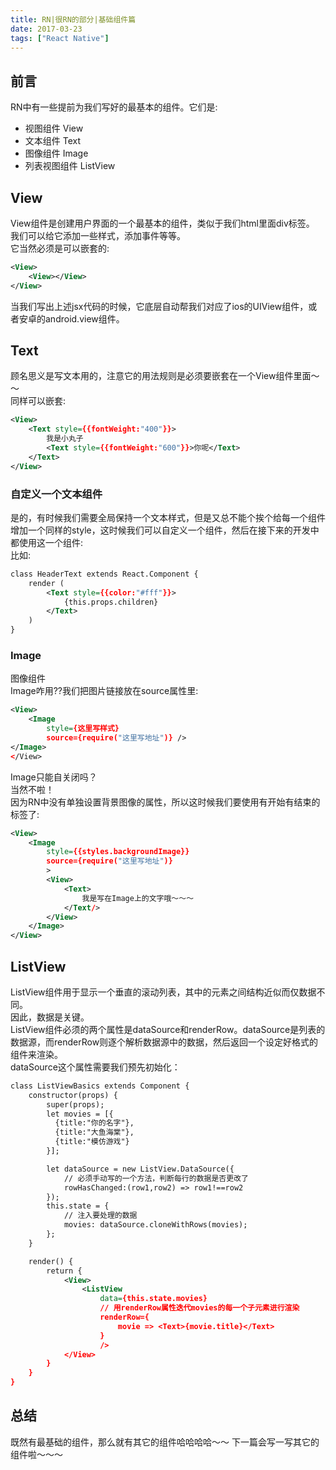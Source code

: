 ```yaml
---
title: RN|很RN的部分|基础组件篇
date: 2017-03-23
tags: ["React Native"]
---
```

## 前言
RN中有一些提前为我们写好的最基本的组件。它们是:    
- 视图组件 View
- 文本组件 Text
- 图像组件 Image
- 列表视图组件 ListView
   
## View
View组件是创建用户界面的一个最基本的组件，类似于我们html里面div标签。    
我们可以给它添加一些样式，添加事件等等。    
它当然必须是可以嵌套的:    
    
```xml
<View>
    <View></View>
</View>
```

当我们写出上述jsx代码的时候，它底层自动帮我们对应了ios的UIView组件，或者安卓的android.view组件。     
     
## Text
顾名思义是写文本用的，注意它的用法规则是必须要嵌套在一个View组件里面～～    
同样可以嵌套:    
   
```xml
<View>
    <Text style={{fontWeight:"400"}}>
        我是小丸子    
        <Text style={{fontWeight:"600"}}>你呢</Text>
    </Text>
</View>
```
    
<!-- more --> 

### 自定义一个文本组件
是的，有时候我们需要全局保持一个文本样式，但是又总不能个挨个给每一个组件增加一个同样的style，这时候我们可以自定义一个组件，然后在接下来的开发中都使用这一个组件:     
比如:    
    
```xml
class HeaderText extends React.Component {
    render (
        <Text style={{color:"#fff"}}>
            {this.props.children}
        </Text>
    )    
}
```

    
### Image
图像组件     
Image咋用??我们把图片链接放在source属性里:    
    
```xml
<View>
    <Image
        style={这里写样式} 
        source={require("这里写地址")} />
</Image>
</View>
```

Image只能自关闭吗？    
当然不啦！    
因为RN中没有单独设置背景图像的属性，所以这时候我们要使用有开始有结束的标签了:    
    
```xml
<View>
    <Image
        style={{styles.backgroundImage}}
        source={require("这里写地址")}
        >
        <View>
            <Text>
                我是写在Image上的文字哦～～～    
            </Text/>
        </View>
    </Image>
</View>
```

## ListView
ListView组件用于显示一个垂直的滚动列表，其中的元素之间结构近似而仅数据不同。   
因此，数据是关键。    
ListView组件必须的两个属性是dataSource和renderRow。dataSource是列表的数据源，而renderRow则逐个解析数据源中的数据，然后返回一个设定好格式的组件来渲染。     
dataSource这个属性需要我们预先初始化：     
    
```xml
class ListViewBasics extends Component {
    constructor(props) {
        super(props);
        let movies = [{
          {title:"你的名字"},
          {title:"大鱼海棠"},
          {title:"模仿游戏"}
        }];

        let dataSource = new ListView.DataSource({
            // 必须手动写的一个方法，判断每行的数据是否更改了
            rowHasChanged:(row1,row2) => row1!==row2
        });
        this.state = {
            // 注入要处理的数据
            movies: dataSource.cloneWithRows(movies);
        };
    }

    render() {
        return {
            <View>
                <ListView
                    data={this.state.movies}
                    // 用renderRow属性迭代movies的每一个子元素进行渲染
                    renderRow={
                        movie => <Text>{movie.title}</Text>
                    }
                    />
            </View>
        }
    }
}
```

## 总结
既然有最基础的组件，那么就有其它的组件哈哈哈哈～～
下一篇会写一写其它的组件啦～～～



